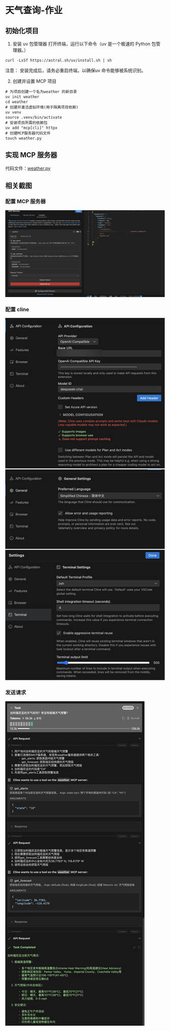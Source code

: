 # 天气查询-作业
## 初始化项目

1. 安装 uv 包管理器
打开终端，运⾏以下命令（uv 是⼀个极速的 Python 包管理器。）
```shell
curl -LsSf https://astral.sh/uv/install.sh | sh
```
注意： 安装完成后，请务必重启终端，以确保uv 命令能够被系统识别。

2. 创建并设置 MCP 项⽬
```shell
# 为项目创建一个名为weather 的新目录
uv init weather
cd weather
# 创建并激活虚拟环境(用于隔离项目依赖)
uv venv
source .venv/bin/activate
# 安装项目所需的依赖包
uv add "mcp[cli]" httpx
# 创建MCP服务器代码文件
touch weather.py
```

## 实现 MCP 服务器

代码文件：[weather.py](https://github.com/Switch-vov/deepseek-quickstart/blob/main/mcp/weather_homework/weather.py)

## 相关截图

### 配置 MCP 服务器
![mcp server](https://github.com/Switch-vov/deepseek-quickstart/blob/main/mcp/weather_homework/img/image_00.png?raw=true)

### 配置 cline
![01](https://github.com/Switch-vov/deepseek-quickstart/blob/main/mcp/weather_homework/img/image_01.png?raw=true)
![02](https://github.com/Switch-vov/deepseek-quickstart/blob/main/mcp/weather_homework/img/image_02.png?raw=true)
![03](https://github.com/Switch-vov/deepseek-quickstart/blob/main/mcp/weather_homework/img/image_03.png?raw=true)

### 发送请求

![request](https://github.com/Switch-vov/deepseek-quickstart/blob/main/mcp/weather_homework/img/image_04.png?raw=true)